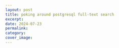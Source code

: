 ```yaml
---
layout: post
title: poking around postgresql full-text search
excerpt: 
date: 2024-07-23
permalink: 
category: 
cover_image: 
---
```

